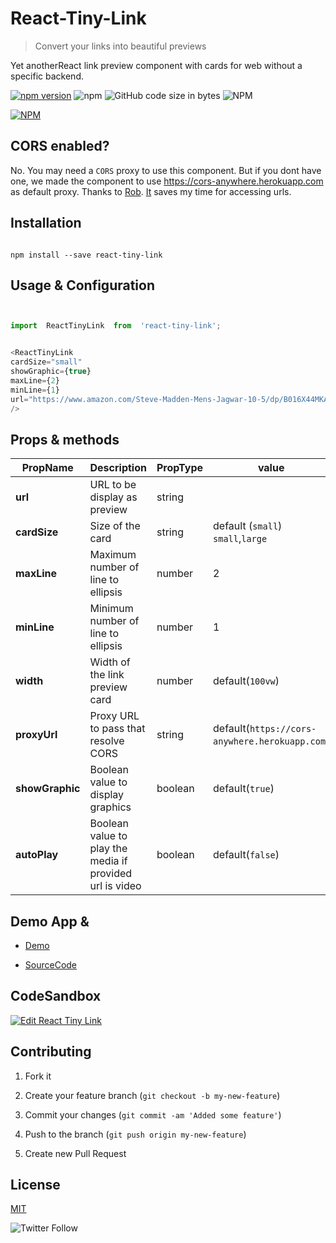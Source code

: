 
# React-Tiny-Link

> Convert your links into beautiful previews

  
Yet anotherReact link preview component with cards for web without a specific backend.

  

  

[![npm version](https://badge.fury.io/js/react-tiny-link.svg)](https://badge.fury.io/js/react-tiny-link) ![npm](https://img.shields.io/npm/v/react-tiny-link.svg) ![GitHub code size in bytes](https://img.shields.io/github/languages/code-size/winhtaikaung/react-tiny-link.svg) ![NPM](https://img.shields.io/npm/l/react-tiny-link.svg)

  

  

[![NPM](https://nodei.co/npm/react-tiny-link.png)](https://nodei.co/npm/react-tiny-link/)

  

  

## CORS enabled?

  

  

No. You may need a `CORS` proxy to use this component. But if you dont have one, we made the component to use https://cors-anywhere.herokuapp.com as default proxy. Thanks to [Rob](https://github.com/Rob--W). [It](https://cors-anywhere.herokuapp.com) saves my time for accessing urls.

 
## Installation

```

npm install --save react-tiny-link

```

## Usage & Configuration

````javascript


import  ReactTinyLink  from  'react-tiny-link';


<ReactTinyLink
cardSize="small"
showGraphic={true}
maxLine={2}
minLine={1}
url="https://www.amazon.com/Steve-Madden-Mens-Jagwar-10-5/dp/B016X44MKA/ref=lp_18637582011_1_1?srs=18637582011&ie=UTF8&qid=1550721409&sr=8-1"
/>

````

## Props & methods

  

  

| PropName | Description|PropType | value | required
|--|--|--|--|--|
|**url** | URL to be display as preview | string | |`true`
|**cardSize** | Size of the card | string |default (`small`) `small`,`large`|false
|**maxLine** | Maximum number of line to ellipsis | number | 2 |`false`
|**minLine** | Minimum number of line to ellipsis | number | 1 |`false`
|**width** | Width of the link preview card | number| default(`100vw`)|`false`
|**proxyUrl** | Proxy URL to pass that resolve CORS | string|default(`https://cors-anywhere.herokuapp.com`) |`false`
|**showGraphic** | Boolean value to display graphics | boolean|default(`true`) |`false`
|**autoPlay** | Boolean value to play the media if provided url is video | boolean|default(`false`) |`false`

  

  

  

## Demo App &

* [Demo](https://winhtaikaung.github.io/react-tiny-link/)

* [SourceCode](https://github.com/winhtaikaung/react-tiny-link/)

## CodeSandbox

[![Edit React Tiny Link](https://codesandbox.io/static/img/play-codesandbox.svg)](https://codesandbox.io/s/monp6n08n8?fontsize=14)

## Contributing


1. Fork it

2. Create your feature branch (`git checkout -b my-new-feature`)

3. Commit your changes (`git commit -am 'Added some feature'`)

4. Push to the branch (`git push origin my-new-feature`)

5. Create new Pull Request

## License

[MIT](http://www.opensource.org/licenses/MIT)

![Twitter Follow](https://img.shields.io/twitter/follow/winhtaikaung.svg?style=social)